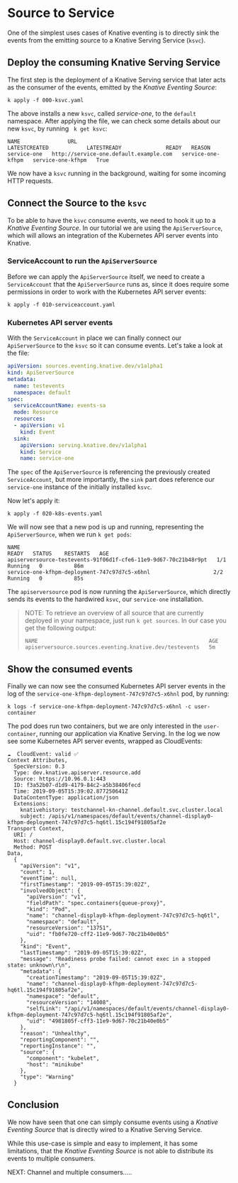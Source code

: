 # Source to Service 

One of the simplest uses cases of Knative eventing is to directly sink the events from the emitting source to a Knative Serving Service (`ksvc`).

## Deploy the consuming Knative Serving Service

The first step is the deployment of a Knative Serving service that later acts as the consumer of the events, emitted by the _Knative Eventing Source_:

```
k apply -f 000-ksvc.yaml
```

The above installs a new `ksvc`, called _service-one_, to the `default` namespace. After applying the file, we can check some details about our new `ksvc`, by running ` k get ksvc`:

```
NAME               URL                                           LATESTCREATED            LATESTREADY              READY   REASON
service-one   http://service-one.default.example.com   service-one-kfhpm   service-one-kfhpm   True
```

We now have a `ksvc` running in the background, waiting for some incoming HTTP requests.

## Connect the Source to the `ksvc`

To be able to have the `ksvc` consume events, we need to hook it up to a _Knative Eventing Source_. In our tutorial we are using the `ApiServerSource`, which will allows an integration of the Kubernetes API server events into Knative.

### ServiceAccount to run the `ApiServerSource`

Before we can apply the `ApiServerSource` itself, we need to create a `ServiceAccount` that the `ApiServerSource` runs as, since it does require some permissions in order to work with the Kubernetes API server events:

```
k apply -f 010-serviceaccount.yaml
```

### Kubernetes API server events

With the `ServiceAccount` in place we can finally connect our `ApiServerSource` to the `ksvc` so it can consume events. Let's take a look at the file:

```yaml
apiVersion: sources.eventing.knative.dev/v1alpha1
kind: ApiServerSource
metadata:
  name: testevents
  namespace: default
spec:
  serviceAccountName: events-sa
  mode: Resource
  resources:
  - apiVersion: v1
    kind: Event
  sink:
    apiVersion: serving.knative.dev/v1alpha1
    kind: Service
    name: service-one
```

The `spec` of the `ApiServerSource` is referencing the previously created `ServiceAccount`, but more importantly, the `sink` part does reference our `service-one` instance of the initially installed `ksvc`.

Now let's apply it:

```
k apply -f 020-k8s-events.yaml
```

We will now see that a new pod is up and running, representing the `ApiServerSource`, when we run `k get pods`:

```
NAME                                                              READY   STATUS    RESTARTS   AGE
apiserversource-testevents-91f06d1f-cfe6-11e9-9d67-70c21b48r9pt   1/1     Running   0          86m
service-one-kfhpm-deployment-747c97d7c5-x6hnl                    2/2     Running   0          85s
```

The `apiserversource` pod is now running the `ApiServerSource`, which directly sends its events to the hardwired `ksvc`, our `service-one` installation.

> NOTE: To retrieve an overview of all source that are currently deployed in your namespace, just run `k get sources`. In our case you get the following output:
>```
>NAME                                                      AGE
>apiserversource.sources.eventing.knative.dev/testevents   5m
>```

## Show the consumed events

Finally we can now see the consumed Kubernetes API server events in the log of the `service-one-kfhpm-deployment-747c97d7c5-x6hnl` pod, by running:

```
k logs -f service-one-kfhpm-deployment-747c97d7c5-x6hnl -c user-container
```

The pod does run two containers, but we are only interested in the `user-container`, running our application via Knative Serving. In the log we now see some Kubernetes API server events, wrapped as CloudEvents:

```
☁️  CloudEvent: valid ✅
Context Attributes,
  SpecVersion: 0.3
  Type: dev.knative.apiserver.resource.add
  Source: https://10.96.0.1:443
  ID: f3a52b07-d1d9-4179-84c2-a5b38406fecd
  Time: 2019-09-05T15:39:02.877250641Z
  DataContentType: application/json
  Extensions: 
    knativehistory: testchannel-kn-channel.default.svc.cluster.local
    subject: /apis/v1/namespaces/default/events/channel-display0-kfhpm-deployment-747c97d7c5-hq6tl.15c194f91805af2e
Transport Context,
  URI: /
  Host: channel-display0.default.svc.cluster.local
  Method: POST
Data,
  {
    "apiVersion": "v1",
    "count": 1,
    "eventTime": null,
    "firstTimestamp": "2019-09-05T15:39:02Z",
    "involvedObject": {
      "apiVersion": "v1",
      "fieldPath": "spec.containers{queue-proxy}",
      "kind": "Pod",
      "name": "channel-display0-kfhpm-deployment-747c97d7c5-hq6tl",
      "namespace": "default",
      "resourceVersion": "13751",
      "uid": "fb0fe720-cff2-11e9-9d67-70c21b40e0b5"
    },
    "kind": "Event",
    "lastTimestamp": "2019-09-05T15:39:02Z",
    "message": "Readiness probe failed: cannot exec in a stopped state: unknown\r\n",
    "metadata": {
      "creationTimestamp": "2019-09-05T15:39:02Z",
      "name": "channel-display0-kfhpm-deployment-747c97d7c5-hq6tl.15c194f91805af2e",
      "namespace": "default",
      "resourceVersion": "14008",
      "selfLink": "/api/v1/namespaces/default/events/channel-display0-kfhpm-deployment-747c97d7c5-hq6tl.15c194f91805af2e",
      "uid": "4981805f-cff3-11e9-9d67-70c21b40e0b5"
    },
    "reason": "Unhealthy",
    "reportingComponent": "",
    "reportingInstance": "",
    "source": {
      "component": "kubelet",
      "host": "minikube"
    },
    "type": "Warning"
  }
```

## Conclusion 

We now have seen that one can simply consume events using a _Knative Eventing Source_ that is directly wired to a Knative Serving Service.

While this use-case is simple and easy to implement, it has some limitations, that the _Knative Eventing Source_ is not able to distribute its events to multiple consumers.

NEXT: Channel and multiple consumers.....